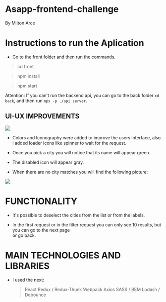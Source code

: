 # Asapp-frontend-challenge

By Milton Arce

# Instructions to run the Aplication

- Go to the front folder and then run the commands.

> cd front

> npm install

> npm start

Attention: If you can't run the backend api, you can go to the back folder `cd back`, and then run `npx -p ./api server`.

## UI-UX IMPROVEMENTS

![](https://i.ibb.co/VB9Dzzw/Screen-Shot-2020-03-22-at-17-11-07.png)

- Colors and Iconography were added to improve the users interface, also i added loader icons like spinner to wait for the request.

- Once you pick a city you will notice that its name will appear green.

- The disabled icon will appear gray.

- When there are no city matches you will find the following picture:

![](https://i.ibb.co/2WSZcjg/Screen-Shot-2020-03-22-at-17-49-05.png)

# FUNCTIONALITY

- It's possible to deselect the cities from the list or from the labels.

- In the first request or in the filter request you can only see 10 results, but you can go to the next page  
  or go back.

# MAIN TECHNOLOGIES AND LIBRARIES

- I used the next:
  > React
  > Redux / Redux-Thunk
  > Webpack
  > Axios
  > SASS / BEM
  > Lodash / Debounce
